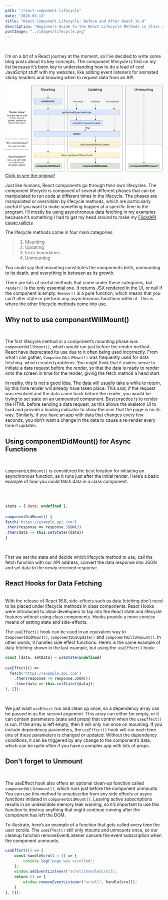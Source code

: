 ```yaml
---
path: "/react-component-lifecycle"
date: "2020-03-13"
title: "React Component Lifecycle: Before and After React 16.8"
description: "Beginners Guide to the React Lifecycle Methods in Class and Function Components"
postImage: "../images/lifecycle.png"
---
```


<br />

I’m on a bit of a React journey at the moment, so I’ve decided to write some blog posts about its key concepts. The component lifecycle is first on my list because it’s been key to understanding how to do a load of cool JavaScript stuff with my websites, like adding event listeners for animated sticky headers and knowing when to request data from an API.

![The React Component Lifecycle](../images/lifecycle.png)
[Click to see the original!]('http://projects.wojtekmaj.pl/react-lifecycle-methods-diagram/')

Just like humans, React components go through their own lifecycles. The component lifecycle is composed of several different phases that can be manipulated to run code at different times in the lifecycle. The phases are manipulated or overridden by lifecycle methods, which are particularly useful if you want to make something happen at a specific time in the program. I’ll mostly be using asynchronous data fetching in my examples because it’s something I had to get my head around to make my [FlickrAPI image gallery]('https://flickr-api-gallery.netlify.com/#/').

The lifecycle methods come in four main categories:

> 1. Mounting
> 1. Updating
> 1. Error boundaries
> 1. Unmounting

You could say that mounting constitutes the components birth, unmounting to its death, and everything in between as its growth.

There are lots of useful methods that come under these categories, but `render()` is the only essential one. It returns JSX rendered in the UI, or null if the component is empty. `Render()` is a pure function, which means that you can’t alter state or perform any asynchronous functions within it. This is where the other lifecycle methods come into use.

## Why not to use componentWillMount()

<br />

The first lifecycle method in a component’s mounting phase was `componentWillMount()`, which would run just before the render method. React have deprecated its use due to it often being used incorrectly.
From what I can gather, `ComponentWillMount()` was frequently used for data fetching. which created problems. You might think that it makes sense to initiate a data request before the render, so that the data is ready to render onto the screen in time for the render, giving the fetch method a head start.

In reality, this is not a good idea. The data will usually take a while to return, by this time render will already have taken place. This said, if the request was resolved and the data came back before the render, you would be trying to set state on an unmounted component. Best practice is to render the HTML before sending a data request, as this allows the skeleton UI to load and provide a loading indicator to show the user that the page is on its way. Similarly, if you have an app with data that changes every few seconds, you don’t want a change in the data to cause a re-render every time it updates.

## Using componentDidMount() for Async Functions

<br />

`ComponentDidMount()` is considered the best location for initiating an asynchronous function, as it runs just after the initial render. Here’s a basic example of how you could fetch data in a class component:

<br />

```javascript

state = { data: undefined };

componentDidMount() {
fetch('https://example.api.com')
.then(response => response.JSON())
.then(data => this.setState({data})
}

```

<br />

First we set the state and decide which lifecycle method to use, call the fetch function with our API address, convert the data response into JSON and set data to the newly received response.

## React Hooks for Data Fetching

<br />
With the release of React 16.8, side-effects such as data fetching don’t need to be placed under lifecycle methods in class components. React Hooks were introduced to allow developers to tap into the React state and lifecycle features without using class components. Hooks provide a more concise means of setting state and side-effects.

The `useEffect()` hook can be used in an equivalent way to c`omponentDidMount()`, `componentDidUpdate()` and `componentWillUnmount()`. In other words, it handles side effect functions. Here’s is the same example of data fetching shown in the last example, but using the `useEffect()` hook:

```javascript
const [data, setData] = useState(undefined)

useEffect(() =>
  fetch('https://example.api.com')
    .then(response => response.JSON())
    .then(data => this.setState({data});
), []);
```

<br />

We just want `useEfecct` run and clean up once, so a dependency array can be passed in as the second argument. This array can either be empty, or it can contain parameters (state and props) that control when the `useEffect()` is run. If the array is left empty, then it will only run once on mounting. If you include dependency parameters, the `useEffect()` hook will run each time one of these parameters is changed or updated. Without the dependency conditions, it can be triggered by any change to the component’s data, which can be quite often if you have a complex app with lots of props.

## Don't forget to Unmount

<br />

The useEffect hook also offers an optional clean-up function called `componentWillUnmount()`, which runs just before the component unmounts. You can use this method to unsubscribe from any side effects or async functions initiated in `componentDidMount()`. Leaving active subscriptions results in an undesirable memory leak warning, so it’s important to use this function to destroy anything that might continue running after the component has left the DOM.

To illustrate, here’s an example of a function that gets called every time the user scrolls. The `useEffect()` still only mounts and unmounts once, so our cleanup function removeEventListener cancels the event subscription when the component unmounts.

```javascript
useEffect(() => {
    const handleScroll = () => {
        console.log("page was scrolled";
    };
    window.addEventListener("scroll)handleScroll);
    return () => {
        window.removeEventListener("scroll", handleScroll);
    }
}, []);
```
